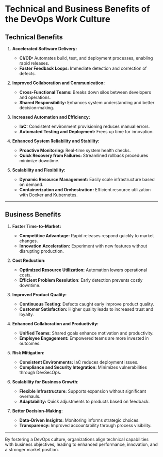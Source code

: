 # Technical and Business Benefits of the DevOps Work Culture

## Technical Benefits

1. **Accelerated Software Delivery:**
   - **CI/CD:** Automates build, test, and deployment processes, enabling rapid releases.
   - **Faster Feedback Loops:** Immediate detection and correction of defects.

2. **Improved Collaboration and Communication:**
   - **Cross-Functional Teams:** Breaks down silos between developers and operations.
   - **Shared Responsibility:** Enhances system understanding and better decision-making.

3. **Increased Automation and Efficiency:**
   - **IaC:** Consistent environment provisioning reduces manual errors.
   - **Automated Testing and Deployment:** Frees up time for innovation.

4. **Enhanced System Reliability and Stability:**
   - **Proactive Monitoring:** Real-time system health checks.
   - **Quick Recovery from Failures:** Streamlined rollback procedures minimize downtime.

5. **Scalability and Flexibility:**
   - **Dynamic Resource Management:** Easily scale infrastructure based on demand.
   - **Containerization and Orchestration:** Efficient resource utilization with Docker and Kubernetes.

---

## Business Benefits

1. **Faster Time-to-Market:**
   - **Competitive Advantage:** Rapid releases respond quickly to market changes.
   - **Innovation Acceleration:** Experiment with new features without disrupting production.

2. **Cost Reduction:**
   - **Optimized Resource Utilization:** Automation lowers operational costs.
   - **Efficient Problem Resolution:** Early detection prevents costly downtime.

3. **Improved Product Quality:**
   - **Continuous Testing:** Defects caught early improve product quality.
   - **Customer Satisfaction:** Higher quality leads to increased trust and loyalty.

4. **Enhanced Collaboration and Productivity:**
   - **Unified Teams:** Shared goals enhance motivation and productivity.
   - **Employee Engagement:** Empowered teams are more invested in outcomes.

5. **Risk Mitigation:**
   - **Consistent Environments:** IaC reduces deployment issues.
   - **Compliance and Security Integration:** Minimizes vulnerabilities through DevSecOps.

6. **Scalability for Business Growth:**
   - **Flexible Infrastructure:** Supports expansion without significant overhauls.
   - **Adaptability:** Quick adjustments to products based on feedback.

7. **Better Decision-Making:**
   - **Data-Driven Insights:** Monitoring informs strategic choices.
   - **Transparency:** Improved accountability through process visibility.

---

By fostering a DevOps culture, organizations align technical capabilities with business objectives, leading to enhanced performance, innovation, and a stronger market position.
